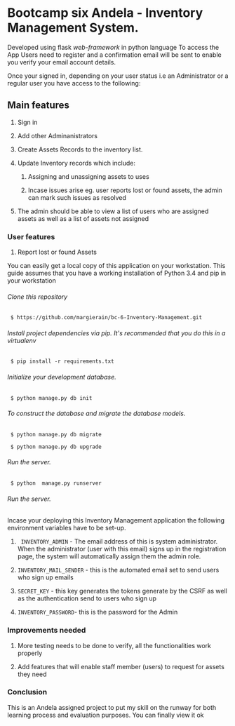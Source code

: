 # Bootcamp six Andela - **Inventory Management System.** 

Developed using flask *web-framework* in python language
To access the App Users need to register and a confirmation email will be sent to enable you verify your email account details.

Once your signed in, depending on your user status i.e an Administrator or a regular user you have access to the following:

## Main features
1. Sign in

2. Add other Adminanistrators

3. Create Assets Records to the inventory list.

4. Update Inventory records which include:

    1. Assigning and unassigning  assets to uses

    2. Incase issues arise eg. user reports lost or found assets, the admin can mark such issues as resolved

5. The admin should be able to view a list of users who are assigned assets as well as a list of assets not assigned


### User features
1. Report lost or found Assets

You can easily get a local copy of this application on your workstation. This guide assumes that you have a working installation of Python 3.4 and pip in your workstation

###### Clone this repository
` $ https://github.com/margierain/bc-6-Inventory-Management.git`

###### Install project dependencies via pip. It's recommended that you do this in a virtualenv

` $ pip install -r requirements.txt`

###### Initialize your development database.

` $ python manage.py db init`

###### To construct the database and migrate the database models.


` $ python manage.py db migrate`

` $ python manage.py db upgrade`

###### Run the server.

` $ python  manage.py runserver`

###### Run the server.


Incase your deploying this Inventory Management application the following environment variables have to be set-up.

1. ` INVENTORY_ADMIN` - The email address of this is system administrator. When the administrator (user with this email) signs up in the registration page, the system will automatically assign them the admin role.

2. `INVENTORY_MAIL_SENDER` - this is the automated email set to send users who sign up emails 

3. `SECRET_KEY` - this key generates the tokens generate by the CSRF as well as the authentication send to users who sign up 

4. `INVENTORY_PASSWORD`- this is the password for the Admin


### Improvements needed
1. More testing needs to be  done to verify, all the functionalities work properly

2. Add  features that will enable staff member (users) to request for assets they need




### Conclusion 

This is an Andela assigned project  to put  my skill on the runway  for both  learning process and evaluation purposes.
You can finally view it ok 
